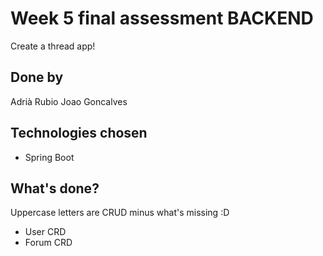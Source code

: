 # Week 5 final assessment BACKEND
Create a thread app!

## Done by
Adrià Rubio
Joao Goncalves

## Technologies chosen
- Spring Boot

## What's done?
Uppercase letters are CRUD minus what's missing :D
- User CRD
- Forum CRD
